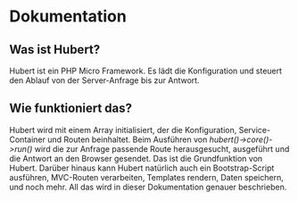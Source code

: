 # Dokumentation

## Was ist Hubert?

Hubert ist ein PHP Micro Framework. Es lädt die Konfiguration und steuert den Ablauf von der Server-Anfrage bis zur Antwort.

## Wie funktioniert das?

Hubert wird mit einem Array initialisiert, der die Konfiguration, Service-Container und Routen beinhaltet.
Beim Ausführen von _hubert()->core()->run()_ wird die zur Anfrage passende Route herausgesucht, ausgeführt und die Antwort an den Browser gesendet.
Das ist die Grundfunktion von Hubert.
Darüber hinaus kann Hubert natürlich auch ein Bootstrap-Script ausführen, MVC-Routen verarbeiten, Templates rendern, Daten speichern, und noch mehr.
All das wird in dieser Dokumentation genauer beschrieben.
